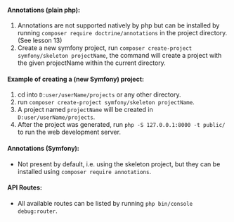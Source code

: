 #### Annotations (plain php):

1. Annotations are not supported natively by php but can be installed by running
   `composer require doctrine/annotations` in the project directory. (See lesson 13)
2. Create a new symfony project, run `composer create-project symfony/skeleton projectName`, the command will create a
   project with the given projectName within the current directory.

#### Example of creating a (new Symfony) project:

1. cd into `D:user/userName/projects` or any other directory.
2. run `composer create-project symfony/skeleton projectName`.
3.  A project named `projectName` will be created in `D:user/userName/projects`.
4.  After the project was generated, run `php -S 127.0.0.1:8000 -t public/` to run the web development server.

#### Annotations (Symfony):
- Not present by default, i.e. using the skeleton project, but they can be installed using `composer require annotations`.

#### API Routes:
- All available routes can be listed by running `php bin/console debug:router`.